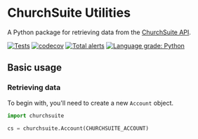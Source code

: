 # ChurchSuite Utilities
A Python package for retrieving data from the [ChurchSuite API](https://github.com/ChurchSuite/churchsuite-api).

[![Tests](https://github.com/whitkirkchurch/churchsuite-utilities/actions/workflows/test.yml/badge.svg)](https://github.com/whitkirkchurch/churchsuite-utilities/actions/workflows/test.yml) [![codecov](https://codecov.io/gh/whitkirkchurch/churchsuite-utilities/branch/main/graph/badge.svg?token=xoXJmZoxD8)](https://codecov.io/gh/whitkirkchurch/churchsuite-utilities) [![Total alerts](https://img.shields.io/lgtm/alerts/g/whitkirkchurch/churchsuite-utilities.svg?logo=lgtm&logoWidth=18)](https://lgtm.com/projects/g/whitkirkchurch/churchsuite-utilities/alerts/) [![Language grade: Python](https://img.shields.io/lgtm/grade/python/g/whitkirkchurch/churchsuite-utilities.svg?logo=lgtm&logoWidth=18)](https://lgtm.com/projects/g/whitkirkchurch/churchsuite-utilities/context:python)

## Basic usage

### Retrieving data

To begin with, you'll need to create a new `Account` object.

``` python
import churchsuite

cs = churchsuite.Account(CHURCHSUITE_ACCOUNT)
```

